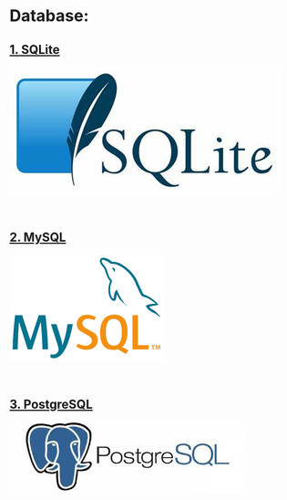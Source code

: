 # Database: 
## [<ins> **1. SQLite**](https://github.com/ahmadSoliman94/Database/tree/main/SQLite) 
![SQLite](images/OIP.jfif)

<br />

## [<ins> **2. MySQL**]()
![mysql](images/download.png)

<br />


## [<ins> **3. PostgreSQL**]()
![postgresql](images/download.jfif)
